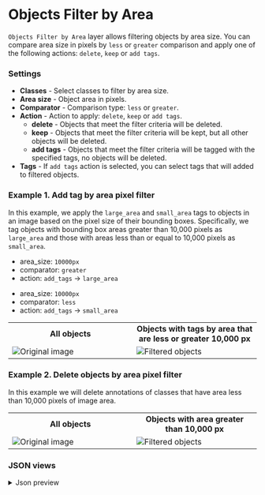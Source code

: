 # Objects Filter by Area

`Objects Filter by Area` layer allows filtering objects by area size. You can compare area size in pixels by `less` or `greater` comparison and apply one of the following actions: `delete`, `keep` or `add tags`.

### Settings

- **Classes** - Select classes to filter by area size.
- **Area size** - Object area in pixels.
- **Comparator** - Comparison type: `less` or `greater`.
- **Action** - Action to apply: `delete`, `keep` or `add tags`.
  - **delete** - Objects that meet the filter criteria will be deleted.
  - **keep** - Objects that meet the filter criteria will be kept, but all other objects will be deleted.
  - **add tags** - Objects that meet the filter criteria will be tagged with the specified tags, no objects will be deleted.
- **Tags** - If `add tags` action is selected, you can select tags that will added to filtered objects.

### Example 1. Add tag by area pixel filter

In this example, we apply the `large_area` and `small_area` tags to objects in an image based on the pixel size of their bounding boxes. Specifically, we tag objects with bounding box areas greater than 10,000 pixels as `large_area` and those with areas less than or equal to 10,000 pixels as `small_area`.

- area_size: `10000px`
- comparator: `greater`
- action: `add_tags` -> `large_area`
>
- area_size: `10000px`
- comparator: `less`
- action: `add_tags` -> `small_area`

<table>
<tr>
<td style="text-align:center; width:50%"><strong>All objects</strong></td>
<td style="text-align:center; width:50%"><strong>Objects with tags by area that are less or greater 10,000 px</strong></td>
</tr>
<tr>
<td> <img src="https://github.com/user-attachments/assets/4654e696-8e99-4959-a025-f4b7c54c0e1f" alt="Original image" /> </td>
<td> <img src="https://github.com/user-attachments/assets/b67559da-dc7c-4e85-9596-9cb32b04d0b1" alt="Filtered objects" /> </td>
</tr>
</table>

### Example 2. Delete objects by area pixel filter

In this example we will delete annotations of classes that have area less than 10,000 pixels of image area.

<table>
<tr>
<td style="text-align:center; width:50%"><strong>All objects</strong></td>
<td style="text-align:center; width:50%"><strong>Objects with area greater than 10,000 px</strong></td>
</tr>
<tr>
<td> <img src="https://github.com/user-attachments/assets/7be58e15-f241-4053-825c-c06711cb7295" alt="Original image" /> </td>
<td> <img src="https://github.com/user-attachments/assets/0dd94609-17ce-4688-aa3e-bcaf15ceb7a5" alt="Filtered objects" /> </td>
</tr>
</table>

### JSON views

<details>
  <summary>Json preview</summary>
<pre>
{
		"action": "objects_filter_by_area",
		"src": {
			"source": [
				"$images_project_1"
			]
		},
		"dst": "$objects_filter_by_area_2",
		"settings": {
			"classes": [
				"shirt",
				"bag"
			],
			"area": 18,
			"comparator": "gt",
			"action": "add_tags",
			"tags_to_add": [
				{
					"name": "some_tag_text",
					"value": "some text"
				},
				{
					"name": "some_tag_num",
					"value": 18
				},
				{
					"name": "some_tag_oneof",
					"value": "value_3"
				},
				{
					"name": "some_tag_none",
					"value": null
				}
			]
		},
		"scene_location": {
			"order_idx": 1,
			"position": {
				"x": 540,
				"y": 140
			}
		}
	}
</pre>
</details>
